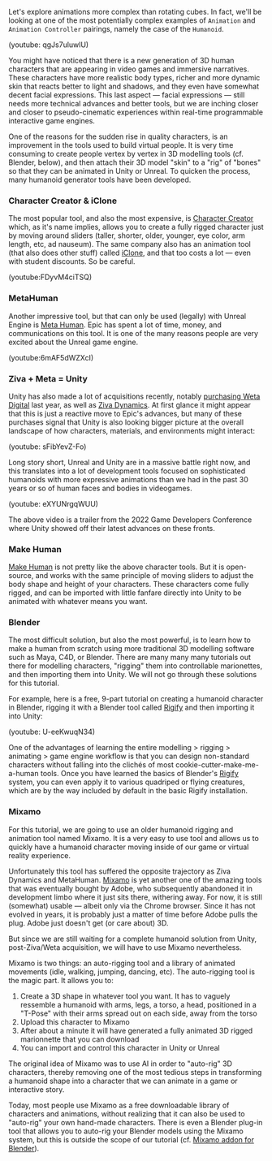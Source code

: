 Let's explore animations more complex than rotating cubes. In fact, we'll be looking at one of the most potentially complex examples of `Animation` and `Animation Controller` pairings, namely the case of the `Humanoid`.

(youtube: qgJs7uluwlU)

You might have noticed that there is a new generation of 3D human characters that are appearing in video games and immersive narratives. These characters have more realistic body types, richer and more dynamic skin that reacts better to light and shadows, and they even have somewhat decent facial expressions. This last aspect — facial expressions — still needs more technical advances and better tools, but we are inching closer and closer to pseudo-cinematic experiences within real-time programmable interactive game engines.

One of the reasons for the sudden rise in quality characters, is an improvement in the tools used to build virtual people. It is very time consuming to create people vertex by vertex in 3D modelling tools (cf. Blender, below), and then attach their 3D model "skin" to a "rig" of "bones" so that they can be animated in Unity or Unreal. To quicken the process, many humanoid generator tools have been developed.

### Character Creator & iClone
The most popular tool, and also the most expensive, is [Character Creator](https://www.reallusion.com/character-creator/) which, as it's name implies, allows you to create a fully rigged character just by moving around sliders (taller, shorter, older, younger, eye color, arm length, etc, ad nauseum). The same company also has an animation tool (that also does other stuff) called [iClone](https://www.reallusion.com/iclone/), and that too costs a lot — even with student discounts. So be careful.

(youtube:FDyvM4ciTSQ)

### MetaHuman
Another impressive tool, but that can only be used (legally) with Unreal Engine is [Meta Human](https://www.unrealengine.com/en-US/metahuman-creator). Epic has spent a lot of time, money, and communications on this tool. It is one of the many reasons people are very excited about the Unreal game engine.

(youtube:6mAF5dWZXcI)

### Ziva + Meta = Unity
Unity has also made a lot of acquisitions recently, notably [purchasing Weta Digital](https://blog.unity.com/news/welcome-weta-digital) last year, as well as [Ziva Dynamics](https://venturebeat.com/2022/01/24/unity-acquires-ziva-dynamics-and-its-character-tech/). At first glance it might appear that this is just a reactive move to Epic's advances, but many of these purchases signal that Unity is also looking bigger picture at the overall landscape of how characters, materials, and environments might interact:

(youtube: sFibYevZ-Fo)

Long story short, Unreal and Unity are in a massive battle right now, and this translates into a lot of development tools focused on sophisticated humanoids with more expressive animations than we had in the past 30 years or so of human faces and bodies in videogames.

(youtube: eXYUNrgqWUU)

The above video is a trailer from the 2022 Game Developers Conference where Unity showed off their latest advances on these fronts.

### Make Human
[Make Human](http://www.makehumancommunity.org) is not pretty like the above character tools. But it is open-source, and works with the same principle of moving sliders to adjust the body shape and height of your characters. These characters come fully rigged, and can be imported with little fanfare directly into Unity to be animated with whatever means you want.

### Blender
The most difficult solution, but also the most powerful, is to learn how to make a human from scratch using more traditional 3D modelling software such as Maya, C4D, or Blender. There are many many many tutorials out there for modelling characters, "rigging" them into controllable marionettes, and then importing them into Unity. We will not go through these solutions for this tutorial.

For example, here is a free, 9-part tutorial on creating a humanoid character in Blender, rigging it with a Blender tool called [Rigify](https://docs.blender.org/manual/en/2.81/addons/rigging/rigify.html) and then importing it into Unity: 

(youtube: U-eeKwuqN34)

One of the advantages of learning the entire modelling > rigging > animating > game engine workflow is that you can design non-standard characters without falling into the clichés of most cookie-cutter-make-me-a-human tools. Once you have learned the basics of Blender's [Rigify](https://docs.blender.org/manual/en/2.81/addons/rigging/rigify.html) system, you can even apply it to various quadriped or flying creatures, which are by the way included by default in the basic Rigify installation.

### Mixamo
For this tutorial, we are going to use an older humanoid rigging and animation tool named Mixamo. It is a very easy to use tool and allows us to quickly have a humanoid character moving inside of our game or virtual reality experience.

Unfortunately this tool has suffered the opposite trajectory as Ziva Dynamics and MetaHuman. [Mixamo](https://www.mixamo.com) is yet another one of the amazing tools that was eventually bought by Adobe, who subsequently abandoned it in development limbo where it just sits there, withering away. For now, it is still (somewhat) usable — albeit only via the Chrome browser. Since it has not evolved in years, it is probably just a matter of time before Adobe pulls the plug. Adobe just doesn't get (or care about) 3D.

But since we are still waiting for a complete humanoid solution from Unity, post-Ziva/Weta acquisition, we will have to use Mixamo nevertheless.

Mixamo is two things: an auto-rigging tool and a library of animated movements (idle, walking, jumping, dancing, etc). The auto-rigging tool is the magic part. It allows you to:

1. Create a 3D shape in whatever tool you want. It has to vaguely ressemble a humanoid with arms, legs, a torso, a head, positioned in a "T-Pose" with their arms spread out on each side, away from the torso
2. Upload this character to Mixamo
3. After about a minute it will have generated a fully animated 3D rigged marionnette that you can download
4. You can import and control this character in Unity or Unreal

The original idea of Mixamo was to use AI in order to "auto-rig" 3D characters, thereby removing one of the most tedious steps in transforming a humanoid shape into a character that we can animate in a game or interactive story.

Today, most people use Mixamo as a free downloadable library of characters and animations, without realizing that it can also be used to "auto-rig" your own hand-made characters. There is even a Blender plug-in tool that allows you to auto-rig your Blender models using the Mixamo system, but this is outside the scope of our tutorial (cf. [Mixamo addon for Blender](https://www.youtube.com/watch?v=wYqJ7AyEuhc)).
